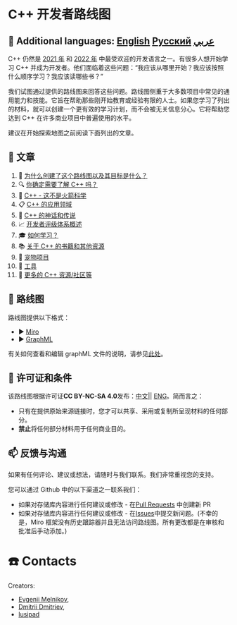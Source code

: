 # C++ 开发者路线图

## :speech_balloon: Additional languages: [English](../README.md) [Русский](../Russian/README.md) [عربي](../Arabic/README.md)

C++ 仍然是 [2021 年](https://insights.stackoverflow.com/survey/2021#most-popular-technologies-language-prof) 和 [2022 年](https://survey.stackoverflow.co/2022/#most-popular-technologies-language-prof) 中最受欢迎的开发语言之一。有很多人想开始学习 C++ 并成为开发者。他们面临着这些问题：“我应该从哪里开始？我应该按照什么顺序学习？我应该读哪些书？”

我们试图通过提供的路线图来回答这些问题。路线图侧重于大多数项目中常见的通用能力和技能。它旨在帮助那些刚开始教育或经验有限的人士。如果您学习了列出的材料，就可以创建一个更有效的学习计划，而不会被无关信息分心。它将帮助您达到 C++ 在许多商业项目中普遍使用的水平。

建议在开始探索地图之前阅读下面列出的文章。

## :bookmark_tabs: 文章

1. :flashlight: [为什么创建了这个路线图以及其目标是什么？](Rationale.md)
2. :mag: [你确定需要了解 C++ 吗？](SelfIdentification.md)
3. :space_invader: [C++ - 这不是火箭科学](FunCpp.md)
4. :clipboard: [C++ 的应用领域](AreasOfApplication.md)
5. :ghost: [C++ 的神话和传说](Mythbusters.md)
6. :chart_with_upwards_trend: [开发者评级体系概述 ](Grades/Overview.md)
7. :mortar_board: [如何学习？](HowToStudy.md)
8. :books: [关于 C++ 的书籍和其他资源](Books/Overview.md)
9. :telescope: [宠物项目](PetProjects.md)
10. :triangular_ruler: [工具](Tooling.md)
11. :gem:  [更多的 C++ 资源/社区等](CommunitySources.md)

## :milky_way: 路线图

路线图提供以下格式：

* :arrow_forward: [Miro](https://miro.com/app/board/uXjVMQjliUg=/)
* :arrow_forward: [GraphML](Graph/roadmap.svg)

有关如何查看和编辑 graphML 文件的说明，请参见[此处](English/Graph/README.md)。

## :key: 许可证和条件

该路线图根据许可证**CC BY-NC-SA 4.0**发布：[中文](https://creativecommons.org/licenses/by-nc-sa/4.0/deed.zh)|| [ENG](https://creativecommons.org/licenses/by-nc-sa/4.0/deed.en)。简而言之：

* 只有在提供原始来源链接时，您才可以共享、采用或复制所呈现材料的任何部分。
* **禁止**将任何部分材料用于任何商业目的。

## :mailbox: 反馈与沟通

如果有任何评论、建议或想法，请随时与我们联系。我们非常重视您的支持。

您可以通过 Github 中的以下渠道之一联系我们：

* 如果对存储库内容进行任何建议或修改 - 在[Pull Requests](https://github.com/salmer/CppDeveloperRoadmap/pulls) 中创建新 PR
* 如果对存储库内容进行任何建议或修改 - 在[Issues](https://github.com/salmer/CppDeveloperRoadmap/issues)中提交新问题。(不幸的是，Miro 框架没有历史跟踪器并且无法访问路线图。所有更改都是在审核和批准后手动添加。)

# :telephone: Contacts

Creators:
- [Evgenii Melnikov](https://github.com/salmer),
- [Dmitrii Dmitriev](https://github.com/DmitrievDmitriyA),
- [lusipad](https://github.com/lusipad)
